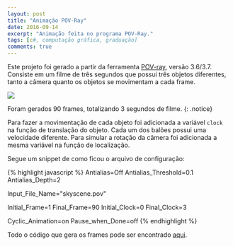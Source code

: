 ```yaml
---
layout: post
title: "Animação POV-Ray"
date: 2016-09-14
excerpt: "Animação feita no programa POV-Ray."
tags: [c#, computação gráfica, graduação]
comments: true
---
```



Este projeto foi gerado a partir da ferramenta <a href="https://en.wikipedia.org/wiki/POV-Ray">POV-ray</a>, versão 3.6/3.7. 
Consiste em um filme de três segundos que possui três objetos diferentes, tanto a câmera quanto os objetos se movimentam a cada frame.


<a href="../assets/img/posts/gif1.gif"><img src="../assets/img/posts/gif1.gif"></a>


Foram gerados 90 frames, totalizando 3 segundos de filme.
{: .notice}

Para fazer a movimentação de cada objeto foi adicionada a variável `clock` na função de translação do objeto. Cada um dos balões possui uma velocidade diferente. Para simular a rotação da câmera foi adicionada a mesma variável na função de localização.

Segue um snippet de como ficou o arquivo de configuração:

{% highlight javascript %}
Antialias=Off
Antialias_Threshold=0.1
Antialias_Depth=2

Input_File_Name="skyscene.pov"

Initial_Frame=1
Final_Frame=90
Initial_Clock=0
Final_Clock=3

Cyclic_Animation=on
Pause_when_Done=off
{% endhighlight %}


Todo o código que gera os frames pode ser encontrado <a href="https://drive.google.com/open?id=0B8sCkbWAECcZdkdfbzBNdXpzaGc">aqui</a>.